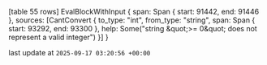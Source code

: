 [table 55 rows]
EvalBlockWithInput { span: Span { start: 91442, end: 91446 }, sources: [CantConvert { to_type: &quot;int&quot;, from_type: &quot;string&quot;, span: Span { start: 93292, end: 93300 }, help: Some(&quot;string \&quot;&gt;= 0\&quot; does not represent a valid integer&quot;) }] }

last update at `2025-09-17 03:20:56 +00:00`
